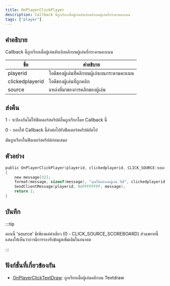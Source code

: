 ```yaml
---
title: OnPlayerClickPlayer
description: Callback นี้ถูกเรียกเมื่อผู้เล่นดับเบิลคลิกบนผู้เล่นที่กระดานคะแนน
tags: ["player"]
---
```


## คำอธิบาย

Callback นี้ถูกเรียกเมื่อผู้เล่นดับเบิลคลิกบนผู้เล่นที่กระดานคะแนน

| ชื่อ            | คำอธิบาย                                    |
| --------------- | ------------------------------------------- |
| playerid        | ไอดีของผู้เล่นที่คลิกบนผู้เล่นบนกระดานคะแนน |
| clickedplayerid | ไอดีของผู้เล่นที่ถูกคลิก                    |
| source          | แหล่งที่มาของการคลิกของผู้เล่น              |

## ส่งคืน

1 - จะป้องกันไม่ให้ฟิลเตอร์สคริปต์อื่นถูกเรียกโดย Callback นี้

0 - บอกให้ Callback นี้ส่งต่อไปยังฟิลเตอร์สคริปต์ถัดไป

มันถูกเรียกในฟิลเตอร์สคริปต์ก่อนเสมอ

## ตัวอย่าง

```c
public OnPlayerClickPlayer(playerid, clickedplayerid, CLICK_SOURCE:source)
{
    new message[32];
    format(message, sizeof(message), "คุณได้คลิกบนผู้เล่น %d", clickedplayerid);
    SendClientMessage(playerid, 0xFFFFFFFF, message);
    return 1;
}
```

## บันทึก

:::tip

ตอนนี้ 'source' มีเพียงแค่ค่าเดียว (0 - CLICK_SOURCE_SCOREBOARD) ส่วนขยายนี้แสดงให้เห็นว่าอาจมีการรองรับข้อมูลเพิ่มเติมในอนาคต

:::

## ฟังก์ชั่นที่เกี่ยวข้องกัน

- [OnPlayerClickTextDraw](../../scripting/callbacks/OnPlayerClickTextDraw.md): ถูกเรียกเมื่อผู้เล่นคลิกบน Textdraw
